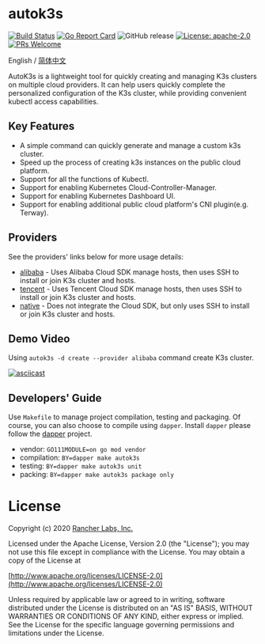 # autok3s
[![Build Status](http://drone-pandaria.cnrancher.com/api/badges/cnrancher/autok3s/status.svg)](http://drone-pandaria.cnrancher.com/cnrancher/autok3s)
[![Go Report Card](https://goreportcard.com/badge/github.com/cnrancher/autok3s)](https://goreportcard.com/report/github.com/cnrancher/autok3s) 
![GitHub release](https://img.shields.io/github/v/release/cnrancher/autok3s.svg)
[![License: apache-2.0](https://img.shields.io/badge/License-apache2-default.svg?color=blue)](https://opensource.org/licenses/Apache-2.0)
[![PRs Welcome](https://img.shields.io/badge/PRs-welcome-brightgreen.svg?color=blue)](http://github.com/cnrancher/autok3s/pulls)

English / [简体中文](README_zhCN.md)

AutoK3s is a lightweight tool for quickly creating and managing K3s clusters on multiple cloud providers.
It can help users quickly complete the personalized configuration of the K3s cluster, while providing convenient kubectl access capabilities.

## Key Features
- A simple command can quickly generate and manage a custom k3s cluster.
- Speed up the process of creating k3s instances on the public cloud platform.
- Support for all the functions of Kubectl.
- Support for enabling Kubernetes Cloud-Controller-Manager.
- Support for enabling Kubernetes Dashboard UI.
- Support for enabling additional public cloud platform's CNI plugin(e.g. Terway).

## Providers
See the providers' links below for more usage details:

- [alibaba](docs/alibaba/README.md) - Uses Alibaba Cloud SDK manage hosts, then uses SSH to install or join K3s cluster and hosts.
- [tencent](docs/tencent/README.md) - Uses Tencent Cloud SDK manage hosts, then uses SSH to install or join K3s cluster and hosts.
- [native](docs/native/README.md) - Does not integrate the Cloud SDK, but only uses SSH to install or join K3s cluster and hosts.

## Demo Video
Using `autok3s -d create --provider alibaba` command create K3s cluster.

[![asciicast](https://asciinema.org/a/whwyjSfGv7lZdjaenTDCRejDW.svg)](https://asciinema.org/a/whwyjSfGv7lZdjaenTDCRejDW)

## Developers' Guide
Use `Makefile` to manage project compilation, testing and packaging.
Of course, you can also choose to compile using `dapper`.
Install `dapper` please follow the [dapper](https://github.com/rancher/dapper) project.

- vendor: `GO111MODULE=on go mod vendor`
- compilation: `BY=dapper make autok3s`
- testing: `BY=dapper make autok3s unit`
- packing: `BY=dapper make autok3s package only`

# License

Copyright (c) 2020 [Rancher Labs, Inc.](http://rancher.com)

Licensed under the Apache License, Version 2.0 (the "License");
you may not use this file except in compliance with the License.
You may obtain a copy of the License at

[http://www.apache.org/licenses/LICENSE-2.0](http://www.apache.org/licenses/LICENSE-2.0)

Unless required by applicable law or agreed to in writing, software
distributed under the License is distributed on an "AS IS" BASIS,
WITHOUT WARRANTIES OR CONDITIONS OF ANY KIND, either express or implied.
See the License for the specific language governing permissions and
limitations under the License.
